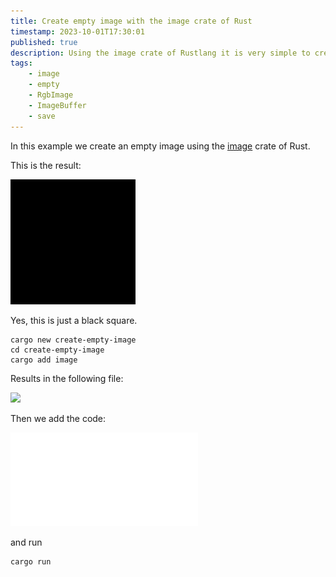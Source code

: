 ```yaml
---
title: Create empty image with the image crate of Rust
timestamp: 2023-10-01T17:30:01
published: true
description: Using the image crate of Rustlang it is very simple to create an image and save it in any format you like.
tags:
    - image
    - empty
    - RgbImage
    - ImageBuffer
    - save
---
```


In this example we create an empty image using the [image](https://crates.io/crates/image) crate of Rust.

This is the result:

![](examples/create-empty-image/empty.png)

Yes, this is just a black square.

```
cargo new create-empty-image
cd create-empty-image
cargo add image
```

Results in the following file:

![](examples/create-empty-image/Cargo.toml)

Then we add the code:

![](examples/create-empty-image/src/main.rs)

and run

```
cargo run
```
